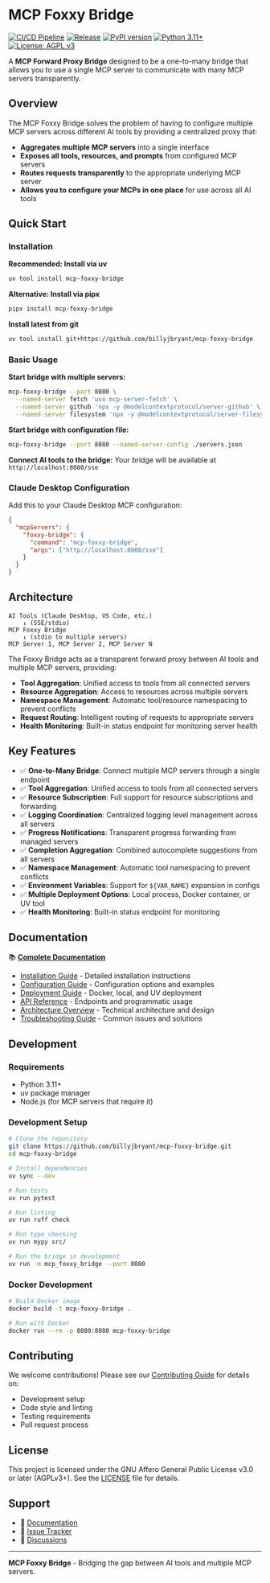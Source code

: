 # MCP Foxxy Bridge

[![CI/CD Pipeline](https://github.com/billyjbryant/mcp-foxxy-bridge/workflows/CI/CD%20Pipeline/badge.svg)](https://github.com/billyjbryant/mcp-foxxy-bridge/actions)
[![Release](https://github.com/billyjbryant/mcp-foxxy-bridge/workflows/CI/CD%20Pipeline/badge.svg?branch=main&event=release)](https://github.com/billyjbryant/mcp-foxxy-bridge/releases)
[![PyPI version](https://badge.fury.io/py/mcp-foxxy-bridge.svg)](https://badge.fury.io/py/mcp-foxxy-bridge)
[![Python 3.11+](https://img.shields.io/badge/python-3.11+-blue.svg)](https://www.python.org/downloads/)
[![License: AGPL v3](https://img.shields.io/badge/License-AGPL%20v3-blue.svg)](https://www.gnu.org/licenses/agpl-3.0)

A **MCP Forward Proxy Bridge** designed to be a one-to-many bridge that allows you to use a single MCP server to communicate with many MCP servers transparently.

## Overview

The MCP Foxxy Bridge solves the problem of having to configure multiple MCP servers across different AI tools by providing a centralized proxy that:

- **Aggregates multiple MCP servers** into a single interface
- **Exposes all tools, resources, and prompts** from configured MCP servers
- **Routes requests transparently** to the appropriate underlying MCP server
- **Allows you to configure your MCPs in one place** for use across all AI tools

## Quick Start

### Installation

**Recommended: Install via uv**
```bash
uv tool install mcp-foxxy-bridge
```

**Alternative: Install via pipx**
```bash
pipx install mcp-foxxy-bridge
```

**Install latest from git**
```bash
uv tool install git+https://github.com/billyjbryant/mcp-foxxy-bridge
```

### Basic Usage

**Start bridge with multiple servers:**
```bash
mcp-foxxy-bridge --port 8080 \
  --named-server fetch 'uvx mcp-server-fetch' \
  --named-server github 'npx -y @modelcontextprotocol/server-github' \
  --named-server filesystem 'npx -y @modelcontextprotocol/server-filesystem'
```

**Start bridge with configuration file:**
```bash
mcp-foxxy-bridge --port 8080 --named-server-config ./servers.json
```

**Connect AI tools to the bridge:**
Your bridge will be available at `http://localhost:8080/sse`

### Claude Desktop Configuration

Add this to your Claude Desktop MCP configuration:

```json
{
  "mcpServers": {
    "foxxy-bridge": {
      "command": "mcp-foxxy-bridge",
      "args": ["http://localhost:8080/sse"]
    }
  }
}
```

## Architecture

```
AI Tools (Claude Desktop, VS Code, etc.)
    ↓ (SSE/stdio)
MCP Foxxy Bridge
    ↓ (stdio to multiple servers)
MCP Server 1, MCP Server 2, MCP Server N
```

The Foxxy Bridge acts as a transparent forward proxy between AI tools and multiple MCP servers, providing:

- **Tool Aggregation**: Unified access to tools from all connected servers
- **Resource Aggregation**: Access to resources across multiple servers
- **Namespace Management**: Automatic tool/resource namespacing to prevent conflicts
- **Request Routing**: Intelligent routing of requests to appropriate servers
- **Health Monitoring**: Built-in status endpoint for monitoring server health

## Key Features

- ✅ **One-to-Many Bridge**: Connect multiple MCP servers through a single endpoint
- ✅ **Tool Aggregation**: Unified access to tools from all connected servers
- ✅ **Resource Subscription**: Full support for resource subscriptions and forwarding
- ✅ **Logging Coordination**: Centralized logging level management across all servers
- ✅ **Progress Notifications**: Transparent progress forwarding from managed servers
- ✅ **Completion Aggregation**: Combined autocomplete suggestions from all servers
- ✅ **Namespace Management**: Automatic tool namespacing to prevent conflicts
- ✅ **Environment Variables**: Support for `${VAR_NAME}` expansion in configs
- ✅ **Multiple Deployment Options**: Local process, Docker container, or UV tool
- ✅ **Health Monitoring**: Built-in status endpoint for monitoring

## Documentation

📚 **[Complete Documentation](docs/README.md)**

- [Installation Guide](docs/installation.md) - Detailed installation instructions
- [Configuration Guide](docs/configuration.md) - Configuration options and examples
- [Deployment Guide](docs/deployment.md) - Docker, local, and UV deployment
- [API Reference](docs/api.md) - Endpoints and programmatic usage
- [Architecture Overview](docs/architecture.md) - Technical architecture and design
- [Troubleshooting Guide](docs/troubleshooting.md) - Common issues and solutions

## Development

### Requirements

- Python 3.11+
- uv package manager
- Node.js (for MCP servers that require it)

### Development Setup

```bash
# Clone the repository
git clone https://github.com/billyjbryant/mcp-foxxy-bridge.git
cd mcp-foxxy-bridge

# Install dependencies
uv sync --dev

# Run tests
uv run pytest

# Run linting
uv run ruff check

# Run type checking
uv run mypy src/

# Run the bridge in development
uv run -m mcp_foxxy_bridge --port 8080
```

### Docker Development

```bash
# Build Docker image
docker build -t mcp-foxxy-bridge .

# Run with Docker
docker run --rm -p 8080:8080 mcp-foxxy-bridge
```

## Contributing

We welcome contributions! Please see our [Contributing Guide](CONTRIBUTING.md) for details on:

- Development setup
- Code style and linting
- Testing requirements
- Pull request process

## License

This project is licensed under the GNU Affero General Public License v3.0 or later (AGPLv3+). See the [LICENSE](LICENSE) file for details.

## Support

- 📖 [Documentation](docs/README.md)
- 🐛 [Issue Tracker](https://github.com/billyjbryant/mcp-foxxy-bridge/issues)
- 💬 [Discussions](https://github.com/billyjbryant/mcp-foxxy-bridge/discussions)

---

**MCP Foxxy Bridge** - Bridging the gap between AI tools and multiple MCP servers.
